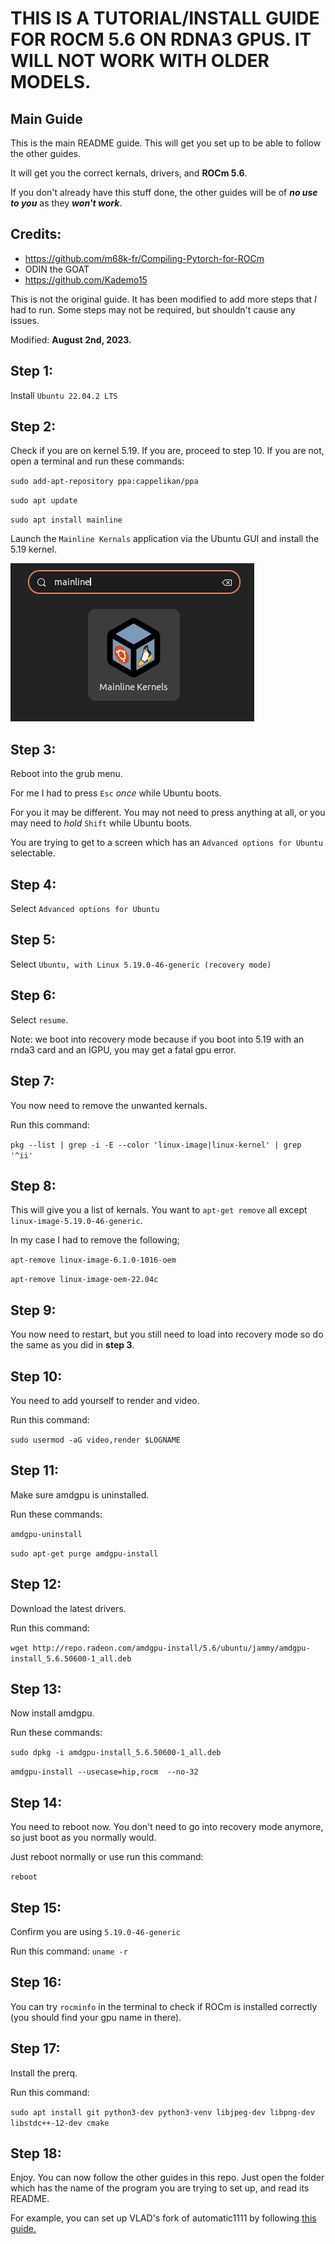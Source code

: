 # THIS IS A TUTORIAL/INSTALL GUIDE FOR ROCM 5.6 ON RDNA3 GPUS. IT WILL NOT WORK WITH OLDER MODELS.
## Main Guide
This is the main README guide. This will get you set up to be able to follow the other guides.

It will get you the correct kernals, drivers, and **ROCm 5.6**.

If you don't already have this stuff done, the other guides will be of ***no use to you*** as they ***won't work***.

## Credits:
- https://github.com/m68k-fr/Compiling-Pytorch-for-ROCm
- ODIN the GOAT
- https://github.com/Kademo15

This is not the original guide. It has been modified to add more steps that *I* had to run. Some steps may not be required, but shouldn't cause any issues.

Modified: **August 2nd, 2023.**

## Step 1:
Install `Ubuntu 22.04.2 LTS`

## Step 2:
Check if you are on kernel 5.19. If you are, proceed to step 10. If you are not, open a terminal and run these commands:

`sudo add-apt-repository ppa:cappelikan/ppa`

`sudo apt update`

`sudo apt install mainline`

Launch the `Mainline Kernals` application via the Ubuntu GUI and install the 5.19 kernel.

![image](/000_Image_Assets_Ignore/mainline_kernals_icon.png)

## Step 3:
Reboot into the grub menu.

For me I had to press `Esc` *once* while Ubuntu boots.

For you it may be different. You may not need to press anything at all, or you may need to *hold* `Shift` while Ubuntu boots.

You are trying to get to a screen which has an `Advanced options for Ubuntu` selectable.

## Step 4:
Select `Advanced options for Ubuntu`

## Step 5:
Select `Ubuntu, with Linux 5.19.0-46-generic (recovery mode)`

## Step 6:
Select `resume`.

Note: we boot into recovery mode because if you boot into 5.19 with an rnda3 card and an IGPU, you may get a fatal gpu error.

## Step 7:
You now need to remove the unwanted kernals.

Run this command:

`pkg --list | grep -i -E --color 'linux-image|linux-kernel' | grep '^ii'`

## Step 8:
This will give you a list of kernals. You want to `apt-get remove` all except `linux-image-5.19.0-46-generic`.

In my case I had to remove the following;

`apt-remove linux-image-6.1.0-1016-oem`

`apt-remove linux-image-oem-22.04c`

## Step 9:
You now need to restart, but you still need to load into recovery mode so do the same as you did in **step 3**.

## Step 10:
You need to add yourself to render and video.

Run this command:

`sudo usermod -aG video,render $LOGNAME`

## Step 11:
Make sure amdgpu is uninstalled.

Run these commands:

`amdgpu-uninstall`

`sudo apt-get purge amdgpu-install`

## Step 12:
Download the latest drivers.

Run this command:

`wget http://repo.radeon.com/amdgpu-install/5.6/ubuntu/jammy/amdgpu-install_5.6.50600-1_all.deb`

## Step 13:
Now install amdgpu.

Run these commands:

`sudo dpkg -i amdgpu-install_5.6.50600-1_all.deb`

`amdgpu-install --usecase=hip,rocm  --no-32`

## Step 14:
You need to reboot now. You don't need to go into recovery mode anymore, so just boot as you normally would.

Just reboot normally or use run this command:

`reboot`

## Step 15:
Confirm you are using `5.19.0-46-generic`

Run this command:
`uname -r`

## Step 16:
You can try `rocminfo` in the terminal to check if ROCm is installed correctly (you should find your gpu name in there).

## Step 17:
Install the prerq.

Run this command:

`sudo apt install git python3-dev python3-venv libjpeg-dev libpng-dev libstdc++-12-dev cmake`

## Step 18:
Enjoy. You can now follow the other guides in this repo. Just open the folder which has the name of the program you are trying to set up, and read its README.

For example, you can set up VLAD's fork of automatic1111 by following [this guide.](https://github.com/xzuyn/ROCm-Guides/tree/main/VLAD_SD.Next)
